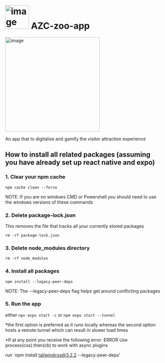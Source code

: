 # <img src="https://github.com/user-attachments/assets/f2241c49-95c6-4013-987b-dd8d3e3bd41b" alt="image" width="75"/>  AZC-zoo-app

<img src="https://github.com/user-attachments/assets/c93d812d-c349-44d7-b9ae-d2ad5ee363ad" alt="image" width="300"/>


An app that to digitalise and gamify the visitor attraction experience

## How to install all related packages (assuming you have already set up react native and expo)

### 1. Clear your npm cache

`npm cache clean --force`

NOTE: If you are on windows CMD or Powershell you should need to use the windows versions of these commands

 ### 2. Delete package-lock.json
 This removes the file that tracks all your currently stored packages 
 
`rm -rf package-lock.json`

 ### 3. Delete node_modules directory

`rm -rf node_modules`

### 4. Install all packages 

`npm install --legacy-peer-deps`

NOTE: The --legacy-peer-deps flag helps get around conflicting packages

### 5. Run the app 

either `npx expo start -c` or `npm expo start --tunnel`

*the first option is preferred as it runs locally whereas the second option hosts a remote tunnel which can result in slower load times

*If at any point you receive the following error:
ERROR Use process(css).then(cb) to work with async plugins

run `npm install tailwindcss@3.2.2 --legacy-peer-deps'
